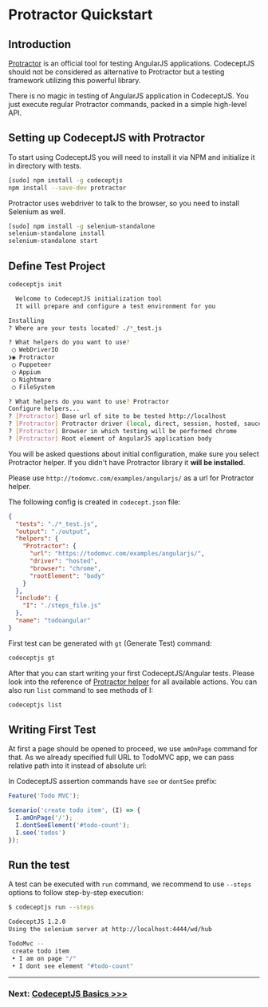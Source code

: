 # Protractor Quickstart

## Introduction

[Protractor](http://www.protractortest.org/#/) is an official tool for testing AngularJS applications.
CodeceptJS should not be considered as alternative to Protractor but a testing framework utilizing this powerful library.

There is no magic in testing of AngularJS application in CodeceptJS.
You just execute regular Protractor commands, packed in a simple high-level API.

## Setting up CodeceptJS with Protractor

To start using CodeceptJS you will need to install it via NPM and initialize it in directory with tests.

```bash
[sudo] npm install -g codeceptjs
npm install --save-dev protractor
```

Protractor uses webdriver to talk to the browser, so you need to install Selenium as well.

```bash
[sudo] npm install -g selenium-standalone
selenium-standalone install
selenium-standalone start
```

## Define Test Project

```bash
codeceptjs init

  Welcome to CodeceptJS initialization tool
  It will prepare and configure a test environment for you

Installing 
? Where are your tests located? ./*_test.js

? What helpers do you want to use?
 ◯ WebDriverIO
❯◉ Protractor
 ◯ Puppeteer
 ◯ Appium
 ◯ Nightmare
 ◯ FileSystem

? What helpers do you want to use? Protractor
Configure helpers...
? [Protractor] Base url of site to be tested http://localhost
? [Protractor] Protractor driver (local, direct, session, hosted, sauce, browserstack) hosted
? [Protractor] Browser in which testing will be performed chrome
? [Protractor] Root element of AngularJS application body
```

You will be asked questions about initial configuration, make sure you select Protractor helper.
If you didn't have Protractor library it **will be installed**.

Please use `http://todomvc.com/examples/angularjs/` as a url for Protractor helper.

The following config is created in `codecept.json` file:

```json
{
  "tests": "./*_test.js",
  "output": "./output",
  "helpers": {
    "Protractor": {
      "url": "https://todomvc.com/examples/angularjs/",
      "driver": "hosted",
      "browser": "chrome",
      "rootElement": "body"
    }
  },
  "include": {
    "I": "./steps_file.js"
  },
  "name": "todoangular"
}
```

First test can be generated with `gt` (Generate Test) command:

```bash
codeceptjs gt
```

After that you can start writing your first CodeceptJS/Angular tests.
Please look into the reference of [Protractor helper](../helpers/Protractor.md) for all available actions.
You can also run `list` command to see methods of I:

```bash
codeceptjs list
```

## Writing First Test

At first a page should be opened to proceed, we use `amOnPage` command for that. As we already specified full URL to TodoMVC app,
we can pass relative path into it instead of absolute url:

In CodeceptJS assertion commands have `see` or `dontSee` prefix:

```js
Feature('Todo MVC');

Scenario('create todo item', (I) => {
  I.amOnPage('/');
  I.dontSeeElement('#todo-count');
  I.see('todos')
});
```

## Run the test

A test can be executed with `run` command, we recommend to use `--steps` options to follow step-by-step execution:

```sh
$ codeceptjs run --steps

CodeceptJS 1.2.0
Using the selenium server at http://localhost:4444/wd/hub

TodoMvc --
 create todo item
 • I am on page "/"
 • I dont see element "#todo-count"
```

---

### Next: [CodeceptJS Basics >>>](../basics.md)
